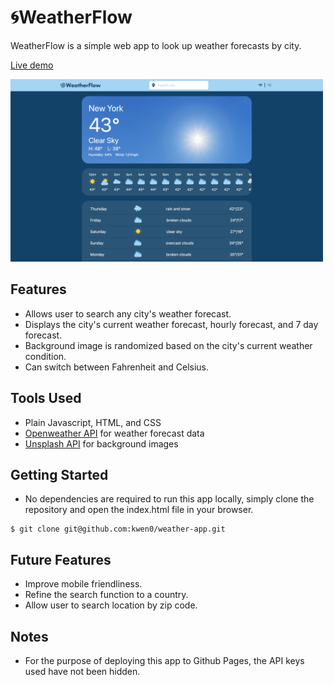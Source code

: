 # 🌀WeatherFlow
WeatherFlow is a simple web app to look up weather forecasts by city.

[Live demo](https://kwen0.github.io/weather-app/)

<img width="500" alt="screenshot" src="screenshot.png">

## Features
- Allows user to search any city's weather forecast.
- Displays the city's current weather forecast, hourly forecast, and 7 day forecast.
- Background image is randomized based on the city's current weather condition.
- Can switch between Fahrenheit and Celsius.

## Tools Used
- Plain Javascript, HTML, and CSS
- [Openweather API](https://openweathermap.org/api) for weather forecast data
- [Unsplash API](https://unsplash.com/developers) for background images

## Getting Started
- No dependencies are required to run this app locally, simply clone the repository and open the index.html file in your browser.
```
$ git clone git@github.com:kwen0/weather-app.git
```

## Future Features
- Improve mobile friendliness.
- Refine the search function to a country.
- Allow user to search location by zip code. 

## Notes
- For the purpose of deploying this app to Github Pages, the API keys used have not been hidden.
